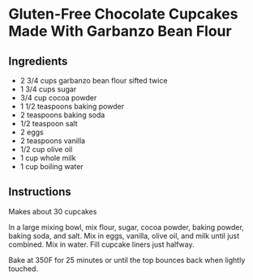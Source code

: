 # Gluten-Free Chocolate Cupcakes Made With Garbanzo Bean Flour 

## Ingredients

- 2 3/4 cups garbanzo bean flour sifted twice
- 1 3/4 cups sugar
- 3/4 cup cocoa powder
- 1 1/2 teaspoons baking powder
- 2 teaspoons baking soda
- 1/2 teaspoon salt
- 2 eggs
- 2 teaspoons vanilla
- 1/2 cup olive oil
- 1 cup whole milk
- 1 cup boiling water

## Instructions

Makes about 30 cupcakes

In a large mixing bowl, mix flour, sugar, cocoa powder, baking powder, baking soda, and salt. Mix in eggs, vanilla, olive oil, and milk until just combined. Mix in water. Fill cupcake liners just halfway.

Bake at 350F for 25 minutes or until the top bounces back when lightly touched.